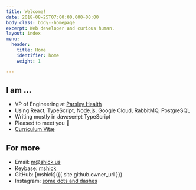 ```yaml
---
title: Welcome!
date: 2018-08-25T07:00:00.000+00:00
body_class: body--homepage
excerpt: Web developer and curious human.
layout: index
menu:
  header:
    title: Home
    identifier: home
    weight: 1

---
```

## I am ...

* VP of Engineering at [Parsley Health](https://www.parsleyhealth.com)
* Using React, TypeScript, Node.js, Google Cloud, RabbitMQ, PostgreSQL
* Writing mostly in ~~Javascript~~ TypeScript
* Pleased to meet you 👋
* [Curriculum Vitæ](/cv/)

## For more

* Email: [m@shick.us](mailto:m@shick.us)
* Keybase: [mshick](https://keybase.io/mshick)
* GitHub: [mshick]({{ site.github.owner_url }})
* Instagram: [some dots and dashes](https://www.instagram.com/_._________._._._._._/)